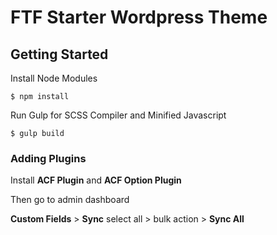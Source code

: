 # FTF Starter Wordpress Theme

## Getting Started

Install Node Modules

```
$ npm install
```

Run Gulp for SCSS Compiler and Minified Javascript

```
$ gulp build
```

### Adding Plugins

Install **ACF Plugin** and **ACF Option Plugin**

Then go to admin dashboard

**Custom Fields** > **Sync** select all > bulk action > **Sync All**